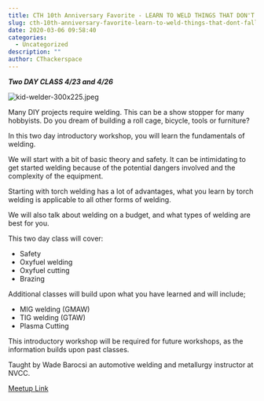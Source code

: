 ```yaml
---
title: CTH 10th Anniversary Favorite - LEARN TO WELD THINGS THAT DON'T FALL APART!
slug: cth-10th-anniversary-favorite-learn-to-weld-things-that-dont-fall-apart
date: 2020-03-06 09:58:40
categories:
  - Uncategorized
description: ""
author: CThackerspace
---
```



**_Two DAY CLASS 4/23 and 4/26_**

![kid-welder-300x225.jpeg](/uploads/2020/03/kid-welder-300x225.jpeg)

Many DIY projects require welding. This can be a show stopper for many hobbyists. Do you dream of building a roll cage, bicycle, tools or furniture?

In this two day introductory workshop, you will learn the fundamentals of welding.

We will start with a bit of basic theory and safety. It can be intimidating to get started welding because of the potential dangers involved and the complexity of the equipment.

Starting with torch welding has a lot of advantages, what you learn by torch welding is applicable to all other forms of welding.

We will also talk about welding on a budget, and what types of welding are best for you.

This two day class will cover:

- Safety
- Oxyfuel welding
- Oxyfuel cutting
- Brazing

Additional classes will build upon what you have learned and will include;

- MIG welding (GMAW)
- TIG welding (GTAW)
- Plasma Cutting

This introductory workshop will be required for future workshops, as the information builds upon past classes.

Taught by Wade Barocsi an automotive welding and metallurgy instructor at NVCC.

[Meetup Link](https://www.meetup.com/CT-Hackerspace/events/269233173/)
